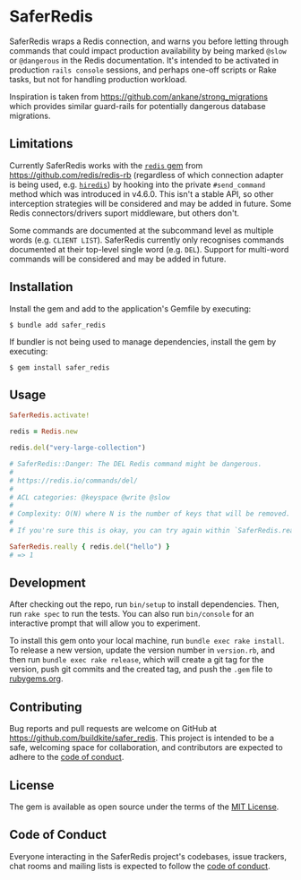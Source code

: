 # SaferRedis

SaferRedis wraps a Redis connection, and warns you before letting through commands that could impact production availability by being marked `@slow` or `@dangerous` in the Redis documentation. It's intended to be activated in production `rails console` sessions, and perhaps one-off scripts or Rake tasks, but not for handling production workload.

Inspiration is taken from https://github.com/ankane/strong_migrations which provides similar guard-rails for potentially dangerous database migrations.

## Limitations

Currently SaferRedis works with the [`redis` gem](https://rubygems.org/gems/redis) from https://github.com/redis/redis-rb (regardless of which connection adapter is being used, e.g. [`hiredis`](https://rubygems.org/gems/hiredis)) by hooking into the private `#send_command` method which was introduced in v4.6.0. This isn't a stable API, so other interception strategies will be considered and may be added in future. Some Redis connectors/drivers suport middleware, but others don't.

Some commands are documented at the subcommand level as multiple words (e.g. `CLIENT LIST`). SaferRedis currently only recognises commands documented at their top-level single word (e.g. `DEL`). Support for multi-word commands will be considered and may be added in future.

## Installation

Install the gem and add to the application's Gemfile by executing:

    $ bundle add safer_redis

If bundler is not being used to manage dependencies, install the gem by executing:

    $ gem install safer_redis

## Usage

```ruby
SaferRedis.activate!

redis = Redis.new

redis.del("very-large-collection")

# SaferRedis::Danger: The DEL Redis command might be dangerous.
#
# https://redis.io/commands/del/
#
# ACL categories: @keyspace @write @slow
#
# Complexity: O(N) where N is the number of keys that will be removed. When a key to remove holds a value other than a string, the individual complexity for this key is O(M) where M is the number of elements in the list, set, sorted set or hash. Removing a single key that holds a string value is O(1).
#
# If you're sure this is okay, you can try again within `SaferRedis.really { ... }`

SaferRedis.really { redis.del("hello") }
# => 1
```

## Development

After checking out the repo, run `bin/setup` to install dependencies. Then, run `rake spec` to run the tests. You can also run `bin/console` for an interactive prompt that will allow you to experiment.

To install this gem onto your local machine, run `bundle exec rake install`. To release a new version, update the version number in `version.rb`, and then run `bundle exec rake release`, which will create a git tag for the version, push git commits and the created tag, and push the `.gem` file to [rubygems.org](https://rubygems.org).

## Contributing

Bug reports and pull requests are welcome on GitHub at https://github.com/buildkite/safer_redis. This project is intended to be a safe, welcoming space for collaboration, and contributors are expected to adhere to the [code of conduct](https://github.com/[USERNAME]/safer_redis/blob/master/CODE_OF_CONDUCT.md).

## License

The gem is available as open source under the terms of the [MIT License](https://opensource.org/licenses/MIT).

## Code of Conduct

Everyone interacting in the SaferRedis project's codebases, issue trackers, chat rooms and mailing lists is expected to follow the [code of conduct](https://github.com/[USERNAME]/safer_redis/blob/master/CODE_OF_CONDUCT.md).

